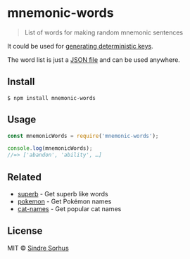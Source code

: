 # mnemonic-words

> List of words for making random mnemonic sentences

It could be used for [generating deterministic keys](https://github.com/bitcoin/bips/blob/master/bip-0039.mediawiki).

The word list is just a [JSON file](words.json) and can be used anywhere.


## Install

```
$ npm install mnemonic-words
```


## Usage

```js
const mnemonicWords = require('mnemonic-words');

console.log(mnemonicWords);
//=> ['abandon', 'ability', …]
```


## Related

- [superb](https://github.com/sindresorhus/superb) - Get superb like words
- [pokemon](https://github.com/sindresorhus/pokemon) - Get Pokémon names
- [cat-names](https://github.com/sindresorhus/cat-names) - Get popular cat names


## License

MIT © [Sindre Sorhus](https://sindresorhus.com)
